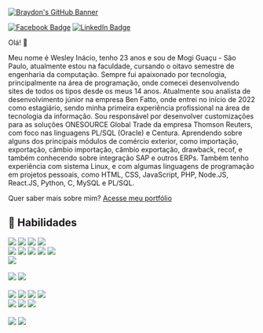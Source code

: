 [![Braydon's GitHub Banner](https://i.imgur.com/JvqahMI.jpg)](https://github.com/WesleyInacio)

[![Facebook Badge](https://img.shields.io/badge/Facebook-Profile-informational?style=flat&logo=facebook&logoColor=white&color=1CA2F1)](https://facebook.com/wesley.inac/)
[![LinkedIn Badge](https://img.shields.io/badge/LinkedIn-Profile-informational?style=flat&logo=linkedin&logoColor=white&color=0D76A8)](https://www.linkedin.com/in/wesleyinacio/)

Olá! 👋

Meu nome é Wesley Inácio, tenho 23 anos e sou de Mogi Guaçu - São Paulo, atualmente estou na faculdade, cursando o oitavo semestre de engenharia da computação.
Sempre fui apaixonado por tecnologia, principalmente na área de programação, onde comecei desenvolvendo sites de todos os tipos desde os meus 14 anos.
Atualmente sou analista de desenvolvimento júnior na empresa Ben Fatto, onde entrei no início de 2022 como estagiário, sendo minha primeira experiência profissional na área de tecnologia da informação.
Sou responsável por desenvolver customizações para as soluções ONESOURCE Global Trade da empresa Thomson Reuters, com foco nas linguagens PL/SQL (Oracle) e Centura. Aprendendo sobre alguns dos principais módulos de comércio exterior, como importação, exportação, câmbio importação, câmbio exportação, drawback, recof, e também conhecendo sobre integração SAP e outros ERPs.
Também tenho experiência com sistema Linux, e com algumas linguagens de programação em projetos pessoais, como HTML, CSS, JavaScript, PHP, Node.JS, React.JS, Python, C, MySQL e PL/SQL.

Quer saber mais sobre mim? [Acesse meu portfólio](#)

## 💼 Habilidades

![](https://img.shields.io/badge/Code-Node-informational?style=flat&logo=node&logoColor=white&color=3c873a)
![](https://img.shields.io/badge/Code-React-informational?style=flat&logo=react&logoColor=white&color=61dbfb)
![](https://img.shields.io/badge/Code-Angular-informational?style=flat&logo=angular&logoColor=white&color=c3002f)
![](https://img.shields.io/badge/Code-JavaScript-informational?style=flat&logo=JavaScript&logoColor=white&color=f7e018)
<br>
![](https://img.shields.io/badge/Code-PHP-informational?style=flat&logo=php&logoColor=white&color=787cb4)
![](https://img.shields.io/badge/Code-Python-informational?style=flat&logo=python&logoColor=white&color=3271a1)
![](https://img.shields.io/badge/Code-Java-informational?style=flat&logo=Java&logoColor=white&color=f89917)
![](https://img.shields.io/badge/Code-C-informational?style=flat&logo=c&logoColor=white&color=004283)
![](https://img.shields.io/badge/Code-Centura-informational?style=flat&logo=centura&logoColor=white&color=24687b)
<br>
![](https://img.shields.io/badge/Style-CSS-informational?style=flat&logo=css3&logoColor=white&color=264de4)
<br>
<br>
![](https://img.shields.io/badge/Code-MySQL-informational?style=flat&logo=MySQL&logoColor=white&color=224e68)
![](https://img.shields.io/badge/Code-PLSQL-informational?style=flat&logo=PLSQL&logoColor=white&color=bc2c61)
<br>
<br>
![](https://img.shields.io/badge/Tools-Linux-informational?style=flat&logo=linux&logoColor=white&color=2456a6)
![](https://img.shields.io/badge/Tools-NGINX-informational?style=flat&logo=nginx&logoColor=white&color=009639)
![](https://img.shields.io/badge/Tools-Apache-informational?style=flat&logo=apacha&logoColor=white&color=c81a35)
![](https://img.shields.io/badge/Tools-NPM-informational?style=flat&logo=npm&logoColor=white&color=cc3534)
<br>
![](https://img.shields.io/badge/Tools-GitHub-informational?style=flat&logo=GitHub&logoColor=white&color=222222)
![](https://img.shields.io/badge/Tools-GitLab-informational?style=flat&logo=GitLab&logoColor=white&color=e24329)
![](https://img.shields.io/badge/Tools-Jira-informational?style=flat&logo=Jira-Software&logoColor=white&color=2684ff)
<br>
<br>
![](https://img.shields.io/badge/Tools-Photoshop-informational?style=flat&logo=Adobe-Photoshop&logoColor=white&color=001e36)
![](https://img.shields.io/badge/Tools-CorelDraw-informational?style=flat&logo=coreldraw&logoColor=white&color=5faa44)
